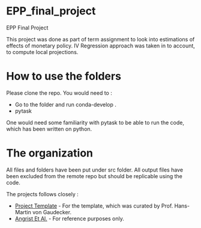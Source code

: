 # EPP_final_project
EPP Final Project 

This project was done as part of term assignment to look into estimations of effects of monetary policy. 
IV Regression approach was taken in to account, to compute local projections. 

# How to use the folders

Please clone the repo. You would need to : 
- Go to the folder and run conda-develop . 
- pytask

One would need some familiarity with pytask to be able to run the code, which has been written on python. 


# The organization

All files and folders have been put under src folder. All output files have been excluded from the remote repo but should be replicable using the code.  

The projects follows closely :  

- [Project Template](https://econ-project-templates.readthedocs.io/en/stable/index.html) - For the template, which was curated by Prof. Hans-Martin von Gaudecker.
- [Angrist Et Al.](https://www.tandfonline.com/doi/abs/10.1080/07350015.2016.1204919) - For reference purposes only. 

